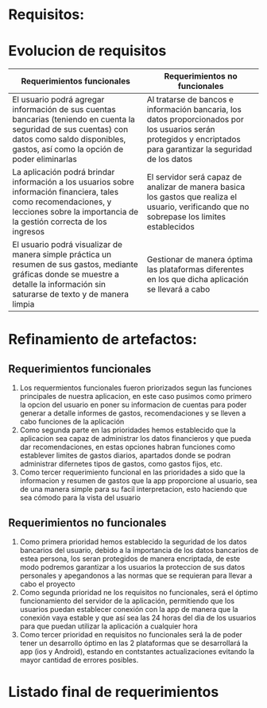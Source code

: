 <!DOCTYPE html>
<html>
<body>
<h1> Requisitos: </h1>
<p>

<h1>Evolucion de requisitos</h1>

| Requerimientos funcionales | Requerimientos no funcionales |
|-----------|-----------|
| El usuario podrá agregar información de sus cuentas bancarias (teniendo en cuenta la seguridad de sus cuentas) con datos como saldo disponibles, gastos, así como la opción de poder eliminarlas    | Al tratarse de bancos e información bancaria, los datos proporcionados por los usuarios serán protegidos y encriptados para garantizar la seguridad de los datos   |
|  La aplicación podrá brindar información a los usuarios sobre información financiera, tales como recomendaciones, y lecciones sobre la importancia de la gestión correcta de los ingresos    |  El servidor será capaz de analizar de manera basica los gastos que realiza el usuario, verificando que no sobrepase los limites establecidos  |
| El usuario podrá visualizar de manera simple práctica un resumen de sus gastos, mediante gráficas donde se muestre a detalle la información sin saturarse de texto y de manera limpia    |    Gestionar de manera óptima las plataformas diferentes en los que dicha aplicación se llevará a cabo    | La función de establecimiento de metas, y el software proporciona consejos financieros sobre la cantidad que debe ahorrar periódicamente para alcanzar esas metas dentro del plazo deseado. |

<h1>Refinamiento de artefactos:</h1>

<h2>Requerimientos funcionales</h2>
  <ol>
    <li>Los requermientos funcionales fueron priorizados segun las funciones principales de nuestra aplicacion, en este caso pusimos como primero la opcion del usuario en poner su informacion de cuentas para poder generar a detalle informes de gastos, recomendaciones y se lleven a cabo funciones de la aplicación</li>
    <li>Como segunda parte en las prioridades hemos establecido que la aplicacion sea capaz de administrar los datos financieros y que pueda dar recomendaciones, en estas opciones habran funciones como establever limites de gastos diarios, apartados donde se podran administrar difernetes tipos de gastos, como gastos fijos, etc.</li>
    <li>Como tercer requerimiento funcional en las prioridades a sido que la informacion y resumen de gastos que la app proporcione al usuario, sea de una manera simple para su facil interpretacion, esto haciendo que sea cómodo para la vista del usuario</li>
  </ol>
<h2>Requerimientos no funcionales</h2>
  <ol>
    <li>Como primera prioridad hemos establecido la seguridad de los datos bancarios del usuario, debido a la importancia de los datos bancarios de estea persona, los seran protegidos de manera encriptada, de este modo podremos garantizar a los usuarios la proteccion de sus datos personales y apegandonos a las normas que se requieran para llevar a cabo el proyecto</li>
    <li>Como segunda prioridad ne los requisitos no funcionales, será el óptimo funcionamiento del servidor de la aplicación, permitiendo que los usuarios puedan establecer conexión con la app de manera que la conexión vaya estable y que así sea las 24 horas del dia de los usuarios para que puedan utilizar la aplicación a cualquier hora</li>
   <li>Como tercer prioridad en requisitos no funcionales será la de poder tener un desarrollo óptimo en las 2 plataformas que se desarrollará la app (ios y Android), estando en contstantes actualizaciones evitando la mayor cantidad de errores posibles.</li>
  </ol>

<h1>Listado final de requerimientos</h1>



</p>
</body>
</html>